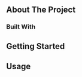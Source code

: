 <!-- ABOUT THE PROJECT -->

## About The Project

### Built With

<!-- GETTING STARTED -->

## Getting Started

<!-- USAGE EXAMPLES -->

## Usage
